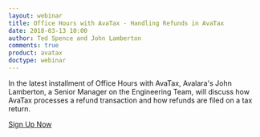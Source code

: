 ```yaml
---
layout: webinar
title: Office Hours with AvaTax - Handling Refunds in AvaTax
date: 2018-03-13 10:00
author: Ted Spence and John Lamberton
comments: true
product: avatax
doctype: webinar
---
```


In the latest installment of Office Hours with AvaTax, Avalara's John Lamberton, a Senior Manager on the Engineering Team, will discuss how AvaTax processes a refund transaction and how refunds are filed on a tax return.

<p class="btn-callout"><a href="https://attendee.gotowebinar.com/register/3774259867980166659" role="button">Sign Up Now</a></p>
